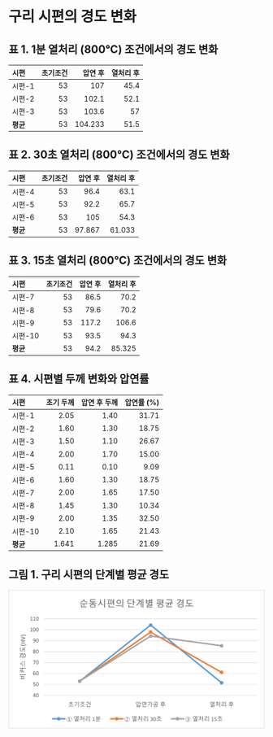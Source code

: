 # 구리 시편의 경도 변화

## 표 1. 1분 열처리 (800℃) 조건에서의 경도 변화
| 시편   | 초기조건 |  압연 후  | 열처리 후 |
|:-------|---------:|-----------:|----------:|
| 시편-1 |       53 |        107 |      45.4 |
| 시편-2 |       53 |      102.1 |      52.1 |
| 시편-3 |       53 |      103.6 |        57 |
|**평균**|       53 |    104.233 |      51.5 |

## 표 2. 30초 열처리 (800℃) 조건에서의 경도 변화
| 시편   | 초기조건 |  압연 후  | 열처리 후 |
|:-------|---------:|-----------:|----------:|
| 시편-4 |       53 |       96.4 |      63.1 |
| 시편-5 |       53 |       92.2 |      65.7 |
| 시편-6 |       53 |        105 |      54.3 |
|**평균**|       53 |     97.867 |    61.033 |

## 표 3. 15초 열처리 (800℃) 조건에서의 경도 변화
| 시편   | 초기조건 |  압연 후  | 열처리 후 |
|:-------|---------:|-----------:|----------:|
| 시편-7 |       53 |       86.5 |      70.2 |
| 시편-8 |       53 |       79.6 |      70.2 |
| 시편-9 |       53 |      117.2 |     106.6 |
| 시편-10|       53 |       93.5 |      94.3 |
|**평균**|       53 |       94.2 |    85.325 |

## 표 4. 시편별 두께 변화와 압연률
| 시편    | 초기 두께 | 압연 후 두께 | 압연률 (%) |
|:--------|----------:|-------------:|-----------:|
| 시편-1  |      2.05 |         1.40 |     31.71 |
| 시편-2  |      1.60 |         1.30 |     18.75 |
| 시편-3  |      1.50 |         1.10 |     26.67 |
| 시편-4  |      2.00 |         1.70 |     15.00 |
| 시편-5  |      0.11 |         0.10 |      9.09 |
| 시편-6  |      1.60 |         1.30 |     18.75 |
| 시편-7  |      2.00 |         1.65 |     17.50 |
| 시편-8  |      1.45 |         1.30 |     10.34 |
| 시편-9  |      2.00 |         1.35 |     32.50 |
| 시편-10 |      2.10 |         1.65 |     21.43 |
| **평균**|     1.641 |        1.285 |     21.69 |


## 그림 1. 구리 시편의 단계별 평균 경도
![Graph전체](./heat_treatment_graph.png)
